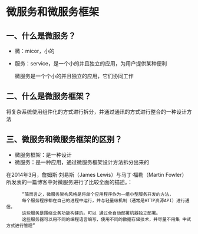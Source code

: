 # 微服务和微服务框架

## 一、什么是微服务？

* 微：micor，小的
* 服务：service，是一个小的并且独立的应用，为用户提供某种便利

  微服务是一个个小的并且独立的应用，它们协同工作

## 二、什么是微服务框架？

将复杂系统使用组件化的方式进行拆分，并通过通讯的方式进行整合的一种设计方法

## 三、微服务和微服务框架的区别？

* 微服务框架：是一种设计
* 微服务：是一种应用，通过微服务框架设计方法拆分出来的

在2014年3月，詹姆斯·刘易斯（James Lewis）与马丁·福勒（Martin Fowler）所发表的一篇博客中对微服务进行了比较全面的描述。：

```
      “简而言之，微服务架构风格是将单个应用程序作为一组小型服务开发的方法，
      每个服务程序都在自己的进程中运行，并与轻量级机制（通常是HTTP资源API）进行通信。
      这些服务是围绕业务功能构建的。可以 通过全自动部署机器独立部署。
      这些服务器可以用不同的编程语言编写，使用不同的数据存储技术，并尽量不用集 中式方式进行管理”
```



